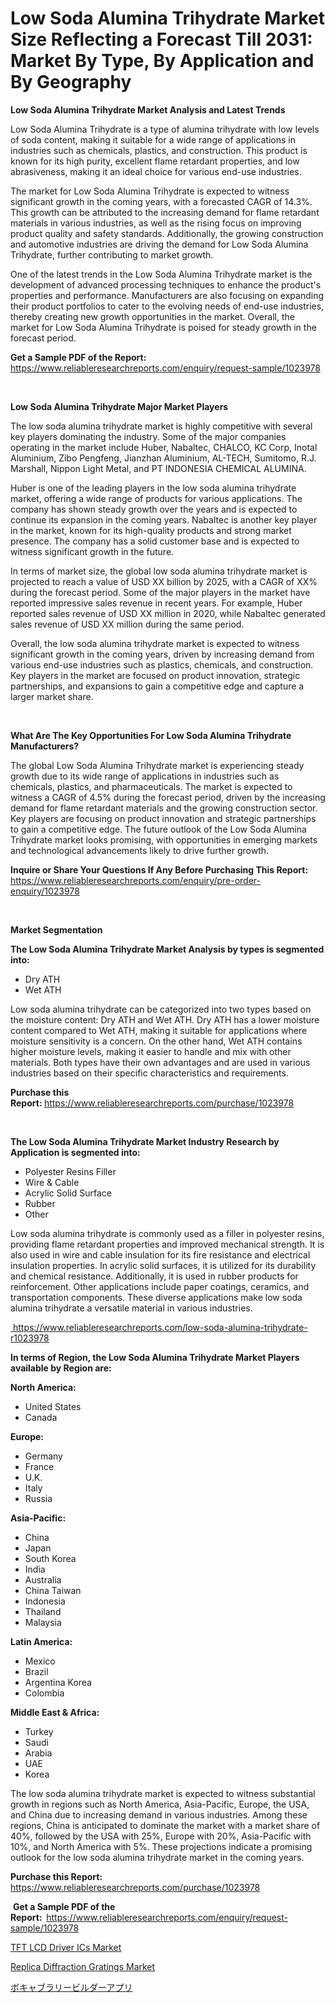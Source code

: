 <p><h1>Low Soda Alumina Trihydrate Market Size Reflecting a Forecast Till 2031: Market By Type, By Application and By Geography</h1></p><p><strong>Low Soda Alumina Trihydrate Market Analysis and Latest Trends</strong></p>
<p><p>Low Soda Alumina Trihydrate is a type of alumina trihydrate with low levels of soda content, making it suitable for a wide range of applications in industries such as chemicals, plastics, and construction. This product is known for its high purity, excellent flame retardant properties, and low abrasiveness, making it an ideal choice for various end-use industries.</p><p>The market for Low Soda Alumina Trihydrate is expected to witness significant growth in the coming years, with a forecasted CAGR of 14.3%. This growth can be attributed to the increasing demand for flame retardant materials in various industries, as well as the rising focus on improving product quality and safety standards. Additionally, the growing construction and automotive industries are driving the demand for Low Soda Alumina Trihydrate, further contributing to market growth.</p><p>One of the latest trends in the Low Soda Alumina Trihydrate market is the development of advanced processing techniques to enhance the product's properties and performance. Manufacturers are also focusing on expanding their product portfolios to cater to the evolving needs of end-use industries, thereby creating new growth opportunities in the market. Overall, the market for Low Soda Alumina Trihydrate is poised for steady growth in the forecast period.</p></p>
<p><strong>Get a Sample PDF of the Report:&nbsp;</strong> <a href="https://www.reliableresearchreports.com/enquiry/request-sample/1023978">https://www.reliableresearchreports.com/enquiry/request-sample/1023978</a></p>
<p>&nbsp;</p>
<p><strong>Low Soda Alumina Trihydrate Major Market Players</strong></p>
<p><p>The low soda alumina trihydrate market is highly competitive with several key players dominating the industry. Some of the major companies operating in the market include Huber, Nabaltec, CHALCO, KC Corp, Inotal Aluminium, Zibo Pengfeng, Jianzhan Aluminium, AL-TECH, Sumitomo, R.J. Marshall, Nippon Light Metal, and PT INDONESIA CHEMICAL ALUMINA.</p><p>Huber is one of the leading players in the low soda alumina trihydrate market, offering a wide range of products for various applications. The company has shown steady growth over the years and is expected to continue its expansion in the coming years. Nabaltec is another key player in the market, known for its high-quality products and strong market presence. The company has a solid customer base and is expected to witness significant growth in the future.</p><p>In terms of market size, the global low soda alumina trihydrate market is projected to reach a value of USD XX billion by 2025, with a CAGR of XX% during the forecast period. Some of the major players in the market have reported impressive sales revenue in recent years. For example, Huber reported sales revenue of USD XX million in 2020, while Nabaltec generated sales revenue of USD XX million during the same period.</p><p>Overall, the low soda alumina trihydrate market is expected to witness significant growth in the coming years, driven by increasing demand from various end-use industries such as plastics, chemicals, and construction. Key players in the market are focused on product innovation, strategic partnerships, and expansions to gain a competitive edge and capture a larger market share.</p></p>
<p>&nbsp;</p>
<p><strong>What Are The Key Opportunities For Low Soda Alumina Trihydrate Manufacturers?</strong></p>
<p><p>The global Low Soda Alumina Trihydrate market is experiencing steady growth due to its wide range of applications in industries such as chemicals, plastics, and pharmaceuticals. The market is expected to witness a CAGR of 4.5% during the forecast period, driven by the increasing demand for flame retardant materials and the growing construction sector. Key players are focusing on product innovation and strategic partnerships to gain a competitive edge. The future outlook of the Low Soda Alumina Trihydrate market looks promising, with opportunities in emerging markets and technological advancements likely to drive further growth.</p></p>
<p><strong>Inquire or Share Your Questions If Any Before Purchasing This Report:</strong> <a href="https://www.reliableresearchreports.com/enquiry/pre-order-enquiry/1023978">https://www.reliableresearchreports.com/enquiry/pre-order-enquiry/1023978</a></p>
<p>&nbsp;</p>
<p><strong>Market Segmentation</strong></p>
<p><strong>The Low Soda Alumina Trihydrate Market Analysis by types is segmented into:</strong></p>
<p><ul><li>Dry ATH</li><li>Wet ATH</li></ul></p>
<p><p>Low soda alumina trihydrate can be categorized into two types based on the moisture content: Dry ATH and Wet ATH. Dry ATH has a lower moisture content compared to Wet ATH, making it suitable for applications where moisture sensitivity is a concern. On the other hand, Wet ATH contains higher moisture levels, making it easier to handle and mix with other materials. Both types have their own advantages and are used in various industries based on their specific characteristics and requirements.</p></p>
<p><strong>Purchase this Report:&nbsp;</strong><a href="https://www.reliableresearchreports.com/purchase/1023978">https://www.reliableresearchreports.com/purchase/1023978</a></p>
<p>&nbsp;</p>
<p><strong>The Low Soda Alumina Trihydrate Market Industry Research by Application is segmented into:</strong></p>
<p><ul><li>Polyester Resins Filler</li><li>Wire & Cable</li><li>Acrylic Solid Surface</li><li>Rubber</li><li>Other</li></ul></p>
<p><p>Low soda alumina trihydrate is commonly used as a filler in polyester resins, providing flame retardant properties and improved mechanical strength. It is also used in wire and cable insulation for its fire resistance and electrical insulation properties. In acrylic solid surfaces, it is utilized for its durability and chemical resistance. Additionally, it is used in rubber products for reinforcement. Other applications include paper coatings, ceramics, and transportation components. These diverse applications make low soda alumina trihydrate a versatile material in various industries.</p></p>
<p><a href="https://www.reliableresearchreports.com/low-soda-alumina-trihydrate-r1023978">&nbsp;https://www.reliableresearchreports.com/low-soda-alumina-trihydrate-r1023978</a></p>
<p><strong>In terms of Region, the Low Soda Alumina Trihydrate Market Players available by Region are:</strong></p>
<p>
    <p> <strong> North America: </strong>
        <ul>
            <li>United States</li>
            <li>Canada</li>
        </ul>
        </p> 
    <p> <strong> Europe: </strong>
        <ul>
            <li>Germany</li>
            <li>France</li>
            <li>U.K.</li>
            <li>Italy</li>
            <li>Russia</li>
        </ul>
        </p> 
    <p> <strong> Asia-Pacific: </strong>
        <ul>
            <li>China</li>
            <li>Japan</li>
            <li>South Korea</li>
            <li>India</li>
            <li>Australia</li>
            <li>China Taiwan</li>
            <li>Indonesia</li>
            <li>Thailand</li>
            <li>Malaysia</li>
        </ul>
        </p> 
    <p> <strong> Latin America: </strong>
        <ul>
            <li>Mexico</li>
            <li>Brazil</li>
            <li>Argentina Korea</li>
            <li>Colombia</li>
        </ul>
        </p> 
    <p> <strong> Middle East & Africa: </strong>
        <ul>
            <li>Turkey</li>
            <li>Saudi</li>
            <li>Arabia</li>
            <li>UAE</li>
            <li>Korea</li>
        </ul>
    </p>
    </p>
<p><p>The low soda alumina trihydrate market is expected to witness substantial growth in regions such as North America, Asia-Pacific, Europe, the USA, and China due to increasing demand in various industries. Among these regions, China is anticipated to dominate the market with a market share of 40%, followed by the USA with 25%, Europe with 20%, Asia-Pacific with 10%, and North America with 5%. These projections indicate a promising outlook for the low soda alumina trihydrate market in the coming years.</p></p>
<p><strong>Purchase this Report: </strong><a href="https://www.reliableresearchreports.com/purchase/1023978">https://www.reliableresearchreports.com/purchase/1023978</a></p>
<p>&nbsp;<strong>Get a Sample PDF of the Report:&nbsp;&nbsp;</strong><a href="https://www.reliableresearchreports.com/enquiry/request-sample/1023978">https://www.reliableresearchreports.com/enquiry/request-sample/1023978</a></p>
<p><strong></strong></p>
<p><p><a href="https://www.linkedin.com/pulse/tft-lcd-driver-ics-market-trends-forecast-competitive-analysis-vxrzc">TFT LCD Driver ICs Market</a></p><p><a href="https://www.linkedin.com/pulse/replica-diffraction-gratings-market-report-reveals-latest-fmewc">Replica Diffraction Gratings Market</a></p><p><a href="https://medium.com/@callumnowacki2000/%E8%AA%9E%E5%BD%99%E3%83%93%E3%83%AB%E3%83%80%E3%83%BC%E3%82%A2%E3%83%97%E3%83%AA%E5%B8%82%E5%A0%B4%E3%81%AE%E5%88%86%E6%9E%90-%E3%82%B0%E3%83%AD%E3%83%BC%E3%83%90%E3%83%AB%E6%A5%AD%E7%95%8C%E3%81%AE%E5%B1%95%E6%9C%9B%E3%81%A8%E4%BA%88%E6%B8%AC-2024%E5%B9%B4%E3%81%8B%E3%82%892031%E5%B9%B4-dec2b545b800">ボキャブラリービルダーアプリ</a></p></p>